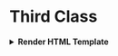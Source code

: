 # Third Class

<details>
<summary><b>Render HTML Template</b></summary>

If we want to display any HTML template/page in our client browser. We need to used `render`. Using this method we can View any HTML template. 

+ After active our project. At first create a 2 folder/directory under the main project folder. Folder Name: `template & static`
+ Search django static file in website and add it into the `settings.py` script.
    ```python
    STATICFILES_DIRS = [
        BASE_DIR / "static",
        "/var/www/static/",
    ]
    ```
    from this file remove this line: `"/var/www/static/",` after remove we can see like this:
    ```python
    STATICFILES_DIRS = [
        BASE_DIR / "static",
    ]
    ```
+ From `settings.py` file Modified the `TEMPLATES` List. This list:
    ```python
    TEMPLATES = [
        {
            'BACKEND': 'django.template.backends.django.DjangoTemplates',
            'DIRS': [],
            'APP_DIRS': True,
            'OPTIONS': {
                'context_processors': [
                    'django.template.context_processors.debug',
                    'django.template.context_processors.request',
                    'django.contrib.auth.context_processors.auth',
                    'django.contrib.messages.context_processors.messages',
                ],
            },
        },
    ]
    ```
    Modified `DIRS` using below command: 
    ```python
    'DIRS': [BASE_DIR, 'template'],
    ```
+ Now create a html file under the `template` folder. Like: `homepage.html`. Into this html file write some html code.
+ Then create a python script in our porject folder e.g. `views.py`
+ Import reqired class from django:
    ```python
    from django.shortcuts import render
    ```
+ Create a function into the `views.py` script.
    ```python
    def homePage(request):
        return render(request, 'homepage.html')
    ```
